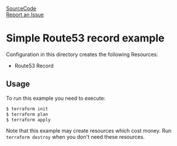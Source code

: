 [SourceCode](https://github.com/nclouds/terraform-aws-route53-record/tree/master/examples/simple)   
[Report an Issue](https://github.com/nclouds/terraform-aws-route53-record/issues)

# Simple Route53 record example

Configuration in this directory creates the following Resources:
- Route53 Record

## Usage

To run this example you need to execute:

```bash
$ terraform init
$ terraform plan
$ terraform apply
```

Note that this example may create resources which cost money. Run `terraform destroy` when you don't need these resources.
